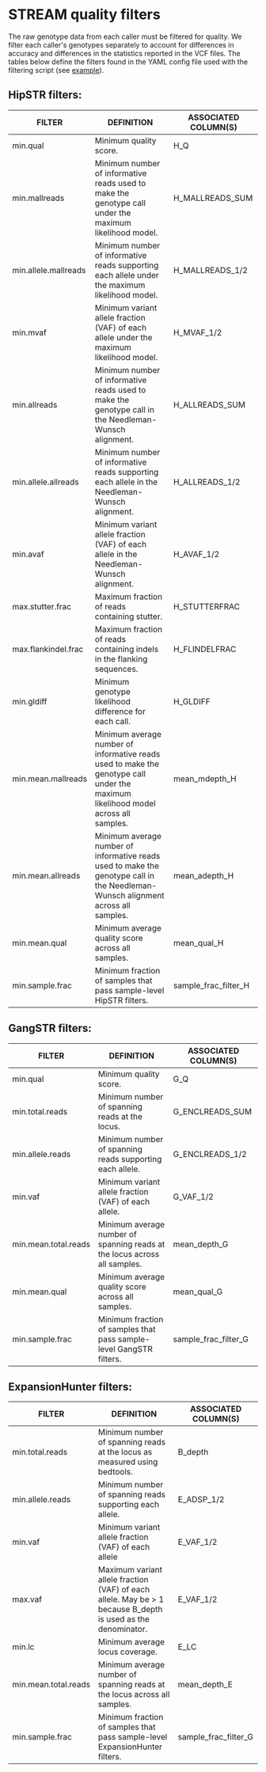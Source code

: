 # STREAM quality filters
The raw genotype data from each caller must be filtered for quality. We filter each caller's genotypes separately to account for differences in accuracy and differences in the statistics reported in the VCF files. The tables below define the filters found in the YAML config file used with the filtering script (see [example](https://github.com/evronylab/STREAM/blob/main/config_templates/example_filtering_config.yaml)).

## HipSTR filters:

| **FILTER** | **DEFINITION** | **ASSOCIATED COLUMN(S)** |
|------|-------|--------|
| min.qual | Minimum quality score. | H_Q |
| min.mallreads | Minimum number of informative reads used to make the genotype call under the maximum likelihood model. | H_MALLREADS_SUM |
| min.allele.mallreads | Minimum number of informative reads supporting each allele under the maximum likelihood model. | H_MALLREADS_1/2 |
| min.mvaf | Minimum variant allele fraction (VAF) of each allele under the maximum likelihood model. | H_MVAF_1/2 |
| min.allreads | Minimum number of informative reads used to make the genotype call in the Needleman-Wunsch alignment. | H_ALLREADS_SUM |
| min.allele.allreads | Minimum number of informative reads supporting each allele in the Needleman-Wunsch alignment. | H_ALLREADS_1/2 |
| min.avaf | Minimum variant allele fraction (VAF) of each allele in the Needleman-Wunsch alignment. | H_AVAF_1/2 |
| max.stutter.frac | Maximum fraction of reads containing stutter. | H_STUTTERFRAC |
| max.flankindel.frac | Maximum fraction of reads containing indels in the flanking sequences. | H_FLINDELFRAC |
| min.gldiff | Minimum genotype likelihood difference for each call. | H_GLDIFF |
| min.mean.mallreads | Minimum average number of informative reads used to make the genotype call under the maximum likelihood model across all samples. | mean_mdepth_H |
| min.mean.allreads | Minimum average number of informative reads used to make the genotype call in the Needleman-Wunsch alignment across all samples. | mean_adepth_H |
| min.mean.qual | Minimum average quality score across all samples. | mean_qual_H |
| min.sample.frac | Minimum fraction of samples that pass sample-level HipSTR filters. | sample_frac_filter_H |

## GangSTR filters:

| **FILTER** | **DEFINITION** | **ASSOCIATED COLUMN(S)** |
|------|-------|--------|
| min.qual | Minimum quality score. | G_Q |
| min.total.reads | Minimum number of spanning reads at the locus. | G_ENCLREADS_SUM |
| min.allele.reads | Minimum number of spanning reads supporting each allele. | G_ENCLREADS_1/2 |
| min.vaf | Minimum variant allele fraction (VAF) of each allele. | G_VAF_1/2 |
| min.mean.total.reads | Minimum average number of spanning reads at the locus across all samples. | mean_depth_G |
| min.mean.qual | Minimum average quality score across all samples. | mean_qual_G |
| min.sample.frac | Minimum fraction of samples that pass sample-level GangSTR filters. | sample_frac_filter_G |

## ExpansionHunter filters:

| **FILTER** | **DEFINITION** | **ASSOCIATED COLUMN(S)** |
|------|-------|--------|
| min.total.reads | Minimum number of spanning reads at the locus as measured using bedtools. | B_depth |
| min.allele.reads | Minimum number of spanning reads supporting each allele. | E_ADSP_1/2 |
| min.vaf | Minimum variant allele fraction (VAF) of each allele | E_VAF_1/2 |
| max.vaf | Maximum variant allele fraction (VAF) of each allele. May be > 1 because B_depth is used as the denominator. | E_VAF_1/2 |
| min.lc | Minimum average locus coverage. | E_LC |
| min.mean.total.reads | Minimum average number of spanning reads at the locus across all samples. | mean_depth_E |
| min.sample.frac | Minimum fraction of samples that pass sample-level ExpansionHunter filters. | sample_frac_filter_G |

